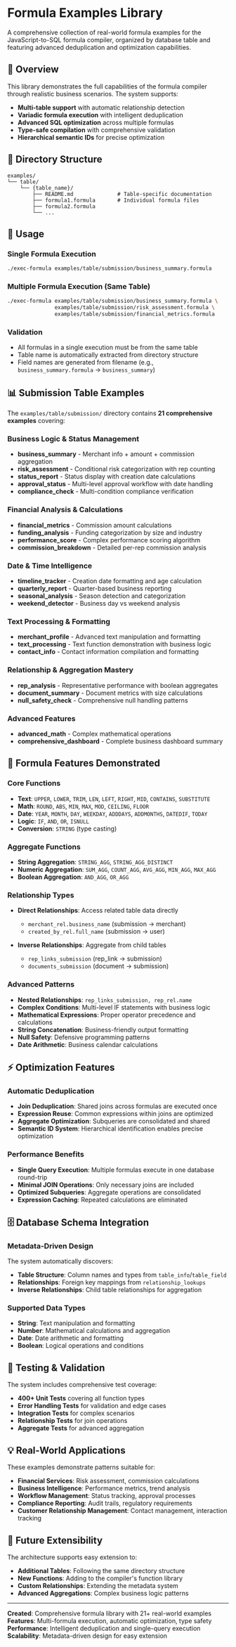 # Formula Examples Library

A comprehensive collection of real-world formula examples for the JavaScript-to-SQL formula compiler, organized by database table and featuring advanced deduplication and optimization capabilities.

## 🎯 Overview

This library demonstrates the full capabilities of the formula compiler through realistic business scenarios. The system supports:

- **Multi-table support** with automatic relationship detection
- **Variadic formula execution** with intelligent deduplication
- **Advanced SQL optimization** across multiple formulas
- **Type-safe compilation** with comprehensive validation
- **Hierarchical semantic IDs** for precise optimization

## 📁 Directory Structure

```
examples/
└── table/
    └── {table_name}/
        ├── README.md              # Table-specific documentation
        ├── formula1.formula       # Individual formula files
        ├── formula2.formula
        └── ...
```

## 🚀 Usage

### Single Formula Execution
```bash
./exec-formula examples/table/submission/business_summary.formula
```

### Multiple Formula Execution (Same Table)
```bash
./exec-formula examples/table/submission/business_summary.formula \
               examples/table/submission/risk_assessment.formula \
               examples/table/submission/financial_metrics.formula
```

### Validation
- All formulas in a single execution must be from the same table
- Table name is automatically extracted from directory structure
- Field names are generated from filename (e.g., `business_summary.formula` → `business_summary`)

## 📊 Submission Table Examples

The `examples/table/submission/` directory contains **21 comprehensive examples** covering:

### Business Logic & Status Management
- **business_summary** - Merchant info + amount + commission aggregation
- **risk_assessment** - Conditional risk categorization with rep counting
- **status_report** - Status display with creation date calculations
- **approval_status** - Multi-level approval workflow with date handling
- **compliance_check** - Multi-condition compliance verification

### Financial Analysis & Calculations
- **financial_metrics** - Commission amount calculations
- **funding_analysis** - Funding categorization by size and industry
- **performance_score** - Complex performance scoring algorithm
- **commission_breakdown** - Detailed per-rep commission analysis

### Date & Time Intelligence
- **timeline_tracker** - Creation date formatting and age calculation
- **quarterly_report** - Quarter-based business reporting
- **seasonal_analysis** - Season detection and categorization
- **weekend_detector** - Business day vs weekend analysis

### Text Processing & Formatting
- **merchant_profile** - Advanced text manipulation and formatting
- **text_processing** - Text function demonstration with business logic
- **contact_info** - Contact information compilation and formatting

### Relationship & Aggregation Mastery
- **rep_analysis** - Representative performance with boolean aggregates
- **document_summary** - Document metrics with size calculations
- **null_safety_check** - Comprehensive null handling patterns

### Advanced Features
- **advanced_math** - Complex mathematical operations
- **comprehensive_dashboard** - Complete business dashboard summary

## 🔧 Formula Features Demonstrated

### Core Functions
- **Text**: `UPPER`, `LOWER`, `TRIM`, `LEN`, `LEFT`, `RIGHT`, `MID`, `CONTAINS`, `SUBSTITUTE`
- **Math**: `ROUND`, `ABS`, `MIN`, `MAX`, `MOD`, `CEILING`, `FLOOR`
- **Date**: `YEAR`, `MONTH`, `DAY`, `WEEKDAY`, `ADDDAYS`, `ADDMONTHS`, `DATEDIF`, `TODAY`
- **Logic**: `IF`, `AND`, `OR`, `ISNULL`
- **Conversion**: `STRING` (type casting)

### Aggregate Functions
- **String Aggregation**: `STRING_AGG`, `STRING_AGG_DISTINCT`
- **Numeric Aggregation**: `SUM_AGG`, `COUNT_AGG`, `AVG_AGG`, `MIN_AGG`, `MAX_AGG`
- **Boolean Aggregation**: `AND_AGG`, `OR_AGG`

### Relationship Types
- **Direct Relationships**: Access related table data directly
  - `merchant_rel.business_name` (submission → merchant)
  - `created_by_rel.full_name` (submission → user)
  
- **Inverse Relationships**: Aggregate from child tables
  - `rep_links_submission` (rep_link → submission)
  - `documents_submission` (document → submission)

### Advanced Patterns
- **Nested Relationships**: `rep_links_submission, rep_rel.name`
- **Complex Conditions**: Multi-level IF statements with business logic
- **Mathematical Expressions**: Proper operator precedence and calculations
- **String Concatenation**: Business-friendly output formatting
- **Null Safety**: Defensive programming patterns
- **Date Arithmetic**: Business calendar calculations

## ⚡ Optimization Features

### Automatic Deduplication
- **Join Deduplication**: Shared joins across formulas are executed once
- **Expression Reuse**: Common expressions within joins are optimized
- **Aggregate Optimization**: Subqueries are consolidated and shared
- **Semantic ID System**: Hierarchical identification enables precise optimization

### Performance Benefits
- **Single Query Execution**: Multiple formulas execute in one database round-trip
- **Minimal JOIN Operations**: Only necessary joins are included
- **Optimized Subqueries**: Aggregate operations are consolidated
- **Expression Caching**: Repeated calculations are eliminated

## 🗄️ Database Schema Integration

### Metadata-Driven Design
The system automatically discovers:
- **Table Structure**: Column names and types from `table_info`/`table_field`
- **Relationships**: Foreign key mappings from `relationship_lookups`
- **Inverse Relationships**: Child table relationships for aggregation

### Supported Data Types
- **String**: Text manipulation and formatting
- **Number**: Mathematical calculations and aggregation
- **Date**: Date arithmetic and formatting
- **Boolean**: Logical operations and conditions

## 🧪 Testing & Validation

The system includes comprehensive test coverage:
- **400+ Unit Tests** covering all function types
- **Error Handling Tests** for validation and edge cases
- **Integration Tests** for complex scenarios
- **Relationship Tests** for join operations
- **Aggregate Tests** for advanced aggregation

## 💡 Real-World Applications

These examples demonstrate patterns suitable for:
- **Financial Services**: Risk assessment, commission calculations
- **Business Intelligence**: Performance metrics, trend analysis  
- **Workflow Management**: Status tracking, approval processes
- **Compliance Reporting**: Audit trails, regulatory requirements
- **Customer Relationship Management**: Contact management, interaction tracking

## 🔮 Future Extensibility

The architecture supports easy extension to:
- **Additional Tables**: Following the same directory structure
- **New Functions**: Adding to the compiler's function library
- **Custom Relationships**: Extending the metadata system
- **Advanced Aggregations**: Complex business logic patterns

---

**Created**: Comprehensive formula library with 21+ real-world examples  
**Features**: Multi-formula execution, automatic optimization, type safety  
**Performance**: Intelligent deduplication and single-query execution  
**Scalability**: Metadata-driven design for easy extension